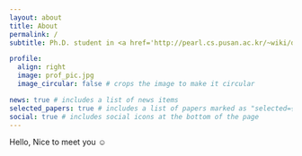 ```yaml
---
layout: about
title: About
permalink: /
subtitle: Ph.D. student in <a href='http://pearl.cs.pusan.ac.kr/~wiki/doku.php'>ALgorithm & Data Engineering Lab.</a> and <a href='https://pusan.ac.kr/eng/Main.do'>Pusan National University</a>.

profile:
  align: right
  image: prof_pic.jpg
  image_circular: false # crops the image to make it circular

news: true # includes a list of news items
selected_papers: true # includes a list of papers marked as "selected={true}"
social: true # includes social icons at the bottom of the page
---
```


Hello, Nice to meet you :relaxed:
